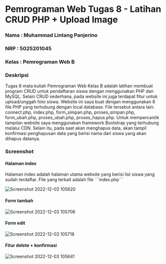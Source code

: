 # Pemrograman Web Tugas 8 - Latihan CRUD PHP + Upload Image

### Nama : Muhammad Lintang Panjerino

### NRP : 5025201045

### Kelas : Pemrograman Web B

### Deskripsi

<div>Tugas 8 mata kuliah Pemrograman Web Kelas B adalah latihan membuat program CRUD untuk pendaftaran siswa dengan menggunakan PHP dan MySQL. Selain CRUD sederhana, pada website ini juga terdapat fitur untuk upload/unggah foto siswa. Website ini saya buat dengan menggunakan 8 file PHP yang terhubung dengan local database. File tersebut antara lain: connect.php, index.php, form_simpan.php, proses_simpan.php, form_ubah.php, proses_ubah.php, proses_hapus.php. Untuk mempercantik tampilan website saya menggunakan framework Bootstrap yang terhubung melalui CDN. Selain itu, pada saat akan menghapus data, akan tampil konfirmasi penghapusan data yang berisi nama dari siswa yang akan dihapus datanya.</div>

### Screenshot

#### Halaman index

<div>Halaman index adalah halaman utama website yang berisi list siswa yang sudah terdaftar. File yang terkait adalah file ```index.php```</div>

![Screenshot 2022-12-03 105620](https://user-images.githubusercontent.com/90432657/205422006-d273d122-7e08-45a8-9061-45c2228e9658.png)

#### Form tambah

![Screenshot 2022-12-03 105706](https://user-images.githubusercontent.com/90432657/205422053-d0859014-5367-428a-b92c-c395ab01efa3.png)

#### Form edit

![Screenshot 2022-12-03 105718](https://user-images.githubusercontent.com/90432657/205422069-728fe934-8bb6-47e0-900e-151d0ada600d.png)

#### Fitur delete + konfirmasi

![Screenshot 2022-12-03 105641](https://user-images.githubusercontent.com/90432657/205422079-18e13458-9ca5-4360-9fa3-e3f6646b41bd.png)
